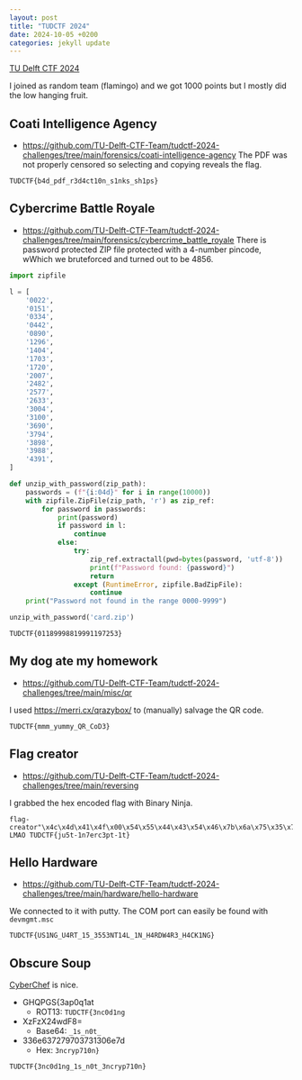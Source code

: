 ```yaml
---
layout: post
title: "TUDCTF 2024"
date: 2024-10-05 +0200
categories: jekyll update
---
```

[TU Delft CTF 2024](https://ctf.ewi.tudelft.nl/)

I joined as random team (flamingo) and we got 1000 points but I mostly did the low hanging fruit.

## Coati Intelligence Agency
- https://github.com/TU-Delft-CTF-Team/tudctf-2024-challenges/tree/main/forensics/coati-intelligence-agency
The PDF was not properly censored so selecting and copying reveals the flag.
```
TUDCTF{b4d_pdf_r3d4ct10n_s1nks_sh1ps}
```

## Cybercrime Battle Royale
- https://github.com/TU-Delft-CTF-Team/tudctf-2024-challenges/tree/main/forensics/cybercrime_battle_royale
There is password protected ZIP file protected with a 4-number pincode, wWhich we bruteforced and turned out to be 4856.
```py
import zipfile

l = [
    '0022',
    '0151',
    '0334',
    '0442',
    '0890',
    '1296',
    '1404',
    '1703',
    '1720',
    '2007',
    '2482',
    '2577',
    '2633',
    '3004',
    '3100',
    '3690',
    '3794',
    '3898',
    '3988',
    '4391',
]

def unzip_with_password(zip_path):
    passwords = (f"{i:04d}" for i in range(10000))
    with zipfile.ZipFile(zip_path, 'r') as zip_ref:
        for password in passwords:
            print(password)
            if password in l:
                continue
            else:
                try:
                    zip_ref.extractall(pwd=bytes(password, 'utf-8'))
                    print(f"Password found: {password}")
                    return
                except (RuntimeError, zipfile.BadZipFile):
                    continue
    print("Password not found in the range 0000-9999")

unzip_with_password('card.zip')
```
```
TUDCTF{01189998819991197253}
```

## My dog ate my homework
- https://github.com/TU-Delft-CTF-Team/tudctf-2024-challenges/tree/main/misc/qr

I used https://merri.cx/qrazybox/ to (manually) salvage the QR code.
```
TUDCTF{mmm_yummy_QR_CoD3}
```

## Flag creator
- https://github.com/TU-Delft-CTF-Team/tudctf-2024-challenges/tree/main/reversing

I grabbed the hex encoded flag with Binary Ninja.
```
flag-creator"\x4c\x4d\x41\x4f\x00\x54\x55\x44\x43\x54\x46\x7b\x6a\x75\x35\x74\x2d\x31\x6e\x37\x65\x72\x63\x33\x70\x74\x2d\x31\x74\x7d"
LMAO TUDCTF{ju5t-1n7erc3pt-1t}
```

## Hello Hardware
- https://github.com/TU-Delft-CTF-Team/tudctf-2024-challenges/tree/main/hardware/hello-hardware

We connected to it with putty. The COM port can easily be found with `devmgmt.msc`
```
TUDCTF{US1NG_U4RT_15_3553NT14L_1N_H4RDW4R3_H4CK1NG}
```

## Obscure Soup
[CyberChef](https://gchq.github.io/CyberChef/) is nice.
- GHQPGS{3ap0q1at
    - ROT13: `TUDCTF{3nc0d1ng`
- XzFzX24wdF8=
    - Base64: `_1s_n0t_`
- 336e637279703731306e7d
    - Hex: `3ncryp710n}`
```
TUDCTF{3nc0d1ng_1s_n0t_3ncryp710n}
```
